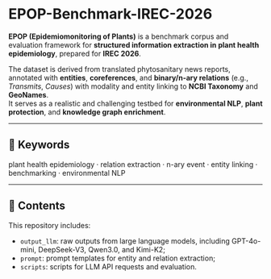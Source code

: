 # EPOP-Benchmark-IREC-2026

**EPOP (Epidemiomonitoring of Plants)** is a benchmark corpus and evaluation framework for **structured information extraction in plant health epidemiology**, prepared for **IREC 2026**.  

The dataset is derived from translated phytosanitary news reports, annotated with **entities**, **coreferences**, and **binary/n-ary relations** (e.g., *Transmits*, *Causes*) with modality and entity linking to **NCBI Taxonomy** and **GeoNames**.  
It serves as a realistic and challenging testbed for **environmental NLP**, **plant protection**, and **knowledge graph enrichment**.

---

## 🔑 Keywords
plant health epidemiology · relation extraction · n-ary event · entity linking · benchmarking · environmental NLP

---

## 📘 Contents
This repository includes:
- `output_llm`: raw outputs from large language models, including GPT-4o-mini, DeepSeek-V3, Qwen3.0, and Kimi-K2;  
- `prompt`: prompt templates for entity and relation extraction;  
- `scripts`: scripts for LLM API requests and evaluation.  

